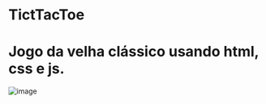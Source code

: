 # TictTacToe
# Jogo da velha clássico usando html, css e js.
![image](https://github.com/JoaoPedro0116/TictTacToe/assets/118128987/7e4ffc08-58cb-4576-bb9f-bafa251f67fb)
